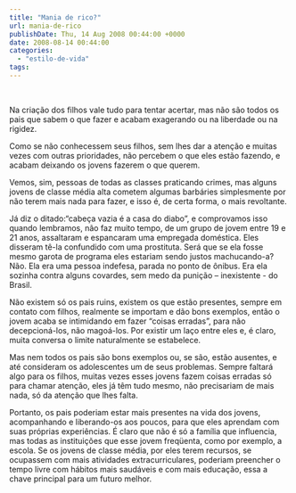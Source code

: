 ```yaml
---
title: "Mania de rico?"
url: mania-de-rico
publishDate: Thu, 14 Aug 2008 00:44:00 +0000
date: 2008-08-14 00:44:00
categories: 
  - "estilo-de-vida"
tags: 
---
```

<a href="http://3.bp.blogspot.com/_BzqI_RDZ6O4/SbxQxytJ2PI/AAAAAAAAAJc/ziMgjfMshPA/s1600-h/3559-000022.jpg"><img src="http://3.bp.blogspot.com/_BzqI_RDZ6O4/SbxQxytJ2PI/AAAAAAAAAJc/ziMgjfMshPA/s320/3559-000022.jpg" border="0" alt=""></a><br><p></p><div><br></div><div>Na criação dos filhos vale tudo para tentar acertar, mas não são todos os pais que sabem o que fazer e acabam exagerando ou na liberdade ou na rigidez.</div><p></p>  <p>Como se não conhecessem seus filhos, sem lhes dar a atenção e muitas vezes com outras prioridades, não percebem o que eles estão fazendo, e acabam deixando os jovens fazerem o que querem.</p>  <p>Vemos, sim, pessoas de todas as classes praticando crimes, mas alguns jovens de classe média alta cometem algumas barbáries simplesmente por não terem mais nada para fazer, e isso é, de certa forma, o mais revoltante.</p>  <p><span> </span>Já diz o ditado:“cabeça vazia é a casa do diabo”, e comprovamos isso quando lembramos, não faz muito tempo, de um grupo de jovem entre 19 e 21 anos, assaltaram e espancaram uma empregada doméstica. Eles disseram tê-la confundido com uma prostituta. Será que se ela fosse mesmo garota de programa eles estariam sendo justos machucando-a? Não. Ela era uma pessoa indefesa, parada no ponto de ônibus. Era ela sozinha contra alguns covardes, sem medo da punição – inexistente - do Brasil.</p>  <p>Não existem só os pais ruins, existem os que estão presentes, sempre em contato com filhos, realmente se importam e dão bons exemplos, então o jovem acaba se intimidando em fazer “coisas erradas”, para não decepcioná-los, não magoá-los. Por existir um laço entre eles e, é claro, muita conversa o limite naturalmente se estabelece.</p>  <p>Mas nem todos os pais são bons exemplos ou, se são, estão ausentes, e até consideram os adolescentes um de seus problemas. Sempre faltará algo para os filhos, muitas vezes esses jovens fazem coisas erradas só para chamar atenção, eles já têm tudo mesmo, não precisariam de mais nada, só da atenção que lhes falta. </p>  <p>Portanto, os pais poderiam estar mais presentes na vida dos jovens, acompanhando e liberando-os aos poucos, para que eles aprendam com suas próprias experiências. É claro que não é só a família que influencia, mas todas as instituições que esse jovem freqüenta, como por exemplo, a escola. Se os jovens de classe média, por eles terem recursos, se ocupassem com mais atividades extracurriculares, poderiam preencher o tempo livre com hábitos mais saudáveis e com mais educação, essa a chave principal para um futuro melhor.</p>

